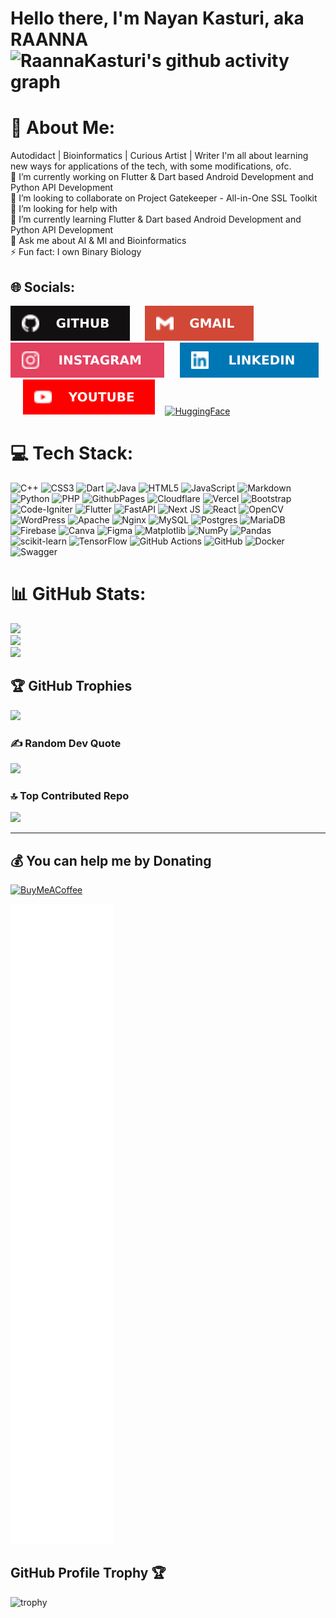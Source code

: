 # Hello there, I'm Nayan Kasturi, aka RAANNA &nbsp;&nbsp; ![RaannaKasturi's github activity graph](https://komarev.com/ghpvc/?username=RaannaKasturi&label=PROFILE+VIEWS&style=for-the-badge&color=blue)

# 💫 About Me:
Autodidact | Bioinformatics | Curious Artist | Writer I'm all about learning new ways for applications of the tech, with some modifications, ofc.<br>
🔭 I’m currently working on Flutter & Dart based Android Development and Python API Development<br>👯 I’m looking to collaborate on Project Gatekeeper - All-in-One SSL Toolkit<br>🤝 I’m looking for help with<br>🌱 I’m currently learning Flutter & Dart based Android Development and Python API Development<br>💬 Ask me about AI & Ml and Bioinformatics<br>⚡ Fun fact: I own Binary Biology


## 🌐 Socials:
[![Github](https://github.com/RaannaKasturi/RaannaKasturi/blob/main/viscontent/Github.svg)](https://github.com/RaannaKasturi) &nbsp;&nbsp;&nbsp;&nbsp; [![Gmail](https://github.com/RaannaKasturi/RaannaKasturi/blob/main/viscontent/Gmail.svg)](mailto:RaannaKasturi@gmail.com) &nbsp;&nbsp;&nbsp;&nbsp; [![Instagram](https://github.com/RaannaKasturi/RaannaKasturi/blob/main/viscontent/Instagram.svg)](https://instagram.com/RaannaKasturi) &nbsp;&nbsp;&nbsp;&nbsp; [![LinkedIn](https://github.com/RaannaKasturi/RaannaKasturi/blob/main/viscontent/LinkedIn.svg)](https://www.linkedin.com/in/raannakasturi) &nbsp;&nbsp;&nbsp;&nbsp; [![YouTube](https://github.com/RaannaKasturi/RaannaKasturi/blob/main/viscontent/YouTube.svg)](https://www.youtube.com/@RaannaKasturi?sub_confirmation=1)&nbsp;&nbsp;&nbsp;&nbsp;[![HuggingFace](https://img.shields.io/badge/HUggingFace-grey?style=for-the-badge&logo=huggingface&labelColor=black&color=black)](https://huggingface.co/RaannaKasturi)


# 💻 Tech Stack:
![C++](https://img.shields.io/badge/c++-%2300599C.svg?style=for-the-badge&logo=c%2B%2B&logoColor=white) ![CSS3](https://img.shields.io/badge/css3-%231572B6.svg?style=for-the-badge&logo=css3&logoColor=white) ![Dart](https://img.shields.io/badge/dart-%230175C2.svg?style=for-the-badge&logo=dart&logoColor=white) ![Java](https://img.shields.io/badge/java-%23ED8B00.svg?style=for-the-badge&logo=openjdk&logoColor=white) ![HTML5](https://img.shields.io/badge/html5-%23E34F26.svg?style=for-the-badge&logo=html5&logoColor=white) ![JavaScript](https://img.shields.io/badge/javascript-%23323330.svg?style=for-the-badge&logo=javascript&logoColor=%23F7DF1E) ![Markdown](https://img.shields.io/badge/markdown-%23000000.svg?style=for-the-badge&logo=markdown&logoColor=white) ![Python](https://img.shields.io/badge/python-3670A0?style=for-the-badge&logo=python&logoColor=ffdd54) ![PHP](https://img.shields.io/badge/php-%23777BB4.svg?style=for-the-badge&logo=php&logoColor=white) ![GithubPages](https://img.shields.io/badge/github%20pages-121013?style=for-the-badge&logo=github&logoColor=white) ![Cloudflare](https://img.shields.io/badge/Cloudflare-F38020?style=for-the-badge&logo=Cloudflare&logoColor=white) ![Vercel](https://img.shields.io/badge/vercel-%23000000.svg?style=for-the-badge&logo=vercel&logoColor=white) ![Bootstrap](https://img.shields.io/badge/bootstrap-%238511FA.svg?style=for-the-badge&logo=bootstrap&logoColor=white) ![Code-Igniter](https://img.shields.io/badge/CodeIgniter-%23EF4223.svg?style=for-the-badge&logo=codeIgniter&logoColor=white) ![Flutter](https://img.shields.io/badge/Flutter-%2302569B.svg?style=for-the-badge&logo=Flutter&logoColor=white) ![FastAPI](https://img.shields.io/badge/FastAPI-005571?style=for-the-badge&logo=fastapi) ![Next JS](https://img.shields.io/badge/Next-black?style=for-the-badge&logo=next.js&logoColor=white) ![React](https://img.shields.io/badge/react-%2320232a.svg?style=for-the-badge&logo=react&logoColor=%2361DAFB) ![OpenCV](https://img.shields.io/badge/opencv-%23white.svg?style=for-the-badge&logo=opencv&logoColor=white) ![WordPress](https://img.shields.io/badge/WordPress-%23117AC9.svg?style=for-the-badge&logo=WordPress&logoColor=white) ![Apache](https://img.shields.io/badge/apache-%23D42029.svg?style=for-the-badge&logo=apache&logoColor=white) ![Nginx](https://img.shields.io/badge/nginx-%23009639.svg?style=for-the-badge&logo=nginx&logoColor=white) ![MySQL](https://img.shields.io/badge/mysql-4479A1.svg?style=for-the-badge&logo=mysql&logoColor=white) ![Postgres](https://img.shields.io/badge/postgres-%23316192.svg?style=for-the-badge&logo=postgresql&logoColor=white) ![MariaDB](https://img.shields.io/badge/MariaDB-003545?style=for-the-badge&logo=mariadb&logoColor=white) ![Firebase](https://img.shields.io/badge/firebase-a08021?style=for-the-badge&logo=firebase&logoColor=ffcd34) ![Canva](https://img.shields.io/badge/Canva-%2300C4CC.svg?style=for-the-badge&logo=Canva&logoColor=white) ![Figma](https://img.shields.io/badge/figma-%23F24E1E.svg?style=for-the-badge&logo=figma&logoColor=white) ![Matplotlib](https://img.shields.io/badge/Matplotlib-%23ffffff.svg?style=for-the-badge&logo=Matplotlib&logoColor=black) ![NumPy](https://img.shields.io/badge/numpy-%23013243.svg?style=for-the-badge&logo=numpy&logoColor=white) ![Pandas](https://img.shields.io/badge/pandas-%23150458.svg?style=for-the-badge&logo=pandas&logoColor=white) ![scikit-learn](https://img.shields.io/badge/scikit--learn-%23F7931E.svg?style=for-the-badge&logo=scikit-learn&logoColor=white) ![TensorFlow](https://img.shields.io/badge/TensorFlow-%23FF6F00.svg?style=for-the-badge&logo=TensorFlow&logoColor=white) ![GitHub Actions](https://img.shields.io/badge/github%20actions-%232671E5.svg?style=for-the-badge&logo=githubactions&logoColor=white) ![GitHub](https://img.shields.io/badge/github-%23121011.svg?style=for-the-badge&logo=github&logoColor=white) ![Docker](https://img.shields.io/badge/docker-%230db7ed.svg?style=for-the-badge&logo=docker&logoColor=white) ![Swagger](https://img.shields.io/badge/-Swagger-%23Clojure?style=for-the-badge&logo=swagger&logoColor=white)

# 📊 GitHub Stats:
![](https://github-readme-stats.vercel.app/api?username=raannakasturi&theme=dark&hide_border=false&include_all_commits=true&count_private=true)<br/>
![](https://github-readme-streak-stats.herokuapp.com/?user=raannakasturi&theme=dark&hide_border=false)<br/>
![](https://github-readme-stats.vercel.app/api/top-langs/?username=raannakasturi&theme=dark&hide_border=false&include_all_commits=true&count_private=true&layout=compact)

## 🏆 GitHub Trophies
![](https://github-profile-trophy.vercel.app/?username=raannakasturi&theme=algolia&no-frame=false&no-bg=true&margin-w=4)

### ✍️ Random Dev Quote
![](https://quotes-github-readme.vercel.app/api?type=horizontal&theme=radical)

### 🔝 Top Contributed Repo
![](https://github-contributor-stats.vercel.app/api?username=raannakasturi&limit=5&theme=dark&combine_all_yearly_contributions=true)

---
## 💰 You can help me by Donating
[![BuyMeACoffee](https://img.shields.io/badge/Buy%20Me%20a%20Coffee-ffdd00?style=for-the-badge&logo=buy-me-a-coffee&logoColor=black)](https://buymeacoffee.com/raannakasturi) 

  
<!-- Proudly created with GPRM ( https://gprm.itsvg.in ) -->

![Metrics](/github-metrics.svg)

## GitHub Profile Trophy 🏆
![trophy](https://github-profile-trophy.vercel.app/?username=RaannaKasturi&row=1&margin-w=40)
